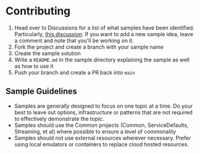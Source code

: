 # Contributing

1. Head over to Discussions for a list of what samples have been identified. Particularly, [this discussion](https://github.com/jsedlak/orleans-samples/discussions/2). If you want to add a new sample idea, leave a comment and note that you'll be working on it.
2. Fork the project and create a branch with your sample name
3. Create the sample solution
4. Write a `README.md` in the sample directory explaining the sample as well as how to use it
5. Push your branch and create a PR back into `main`

## Sample Guidelines

- Samples are generally designed to focus on one topic at a time. Do your best to leave out options, infrastructure or patterns that are not required to effectively demonstrate the topic.
- Samples should use the Common projects (Common, ServiceDefaults, Streaming, et al) where possible to ensure a level of commonality
- Samples should not use external resources wherever necessary. Prefer using local emulators or containers to replace cloud hosted resources.
